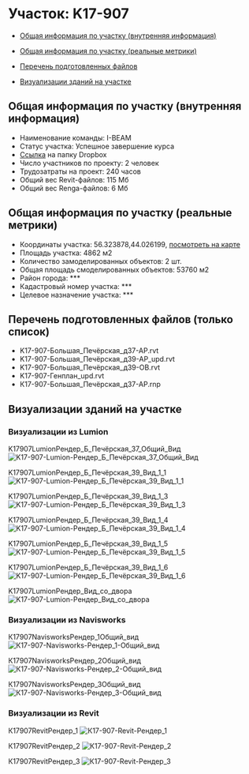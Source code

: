 # Участок: K17-907

* [Общая информация по участку (внутренняя информация)](#Chapter1)

* [Общая информация по участку (реальные метрики)](#Chapter2)

* [Перечень подготовленных файлов](#Chapter3)

* [Визуализации зданий на участке](#Chapter6)

## <a id="Chapter1"></a> Общая информация по участку (внутренняя информация)
+ Наименование команды: I-BEAM
+ Статус участка: Успешное завершение курса
+ [Ссылка](https://www.dropbox.com/sh/wvvgv1nw1iqred9/AADC37DHq6ZChl0Od1YCw8h9a/K17_907?dl=0) на папку Dropbox
+ Число участников по проекту: 2 человек
+ Трудозатраты на проект: 240 часов
+ Общий вес Revit-файлов: 115 Мб
+ Общий вес Renga-файлов: 6 Мб
## <a id="Chapter2"></a> Общая информация по участку (реальные метрики)
+ Координаты участка: 56.323878,44.026199, [посмотреть на карте](https://yandex.ru/maps/47/nizhny-novgorod/?ll=44.026199%2C56.323878&z=19)
+ Площадь участка: 4862 м2
+ Количество замоделированных объектов: 2 шт.
+ Общая площадь смоделированных объектов: 53760 м2
+ Район города: *** 
+ Кадастровый номер участка: *** 
+ Целевое назначение участка: *** 
## <a id="Chapter3"></a> Перечень подготовленных файлов (только список)
+ K17-907-Большая_Печёрская_д37-АР.rvt
+ K17-907-Большая_Печёрская_д39-АР_upd.rvt
+ K17-907-Большая_Печёрская_д39-ОВ.rvt
+ K17-907-Генплан_upd.rvt
+ К17-907-Большая_Печёрская_д37-АР.rnp
## <a id="Chapter6"></a> Визуализации зданий на участке
### Визуализации из Lumion
K17907LumionРендер_Б_Печёрская_37_Общий_Вид
![K17-907-Lumion-Рендер_Б_Печёрская_37_Общий_Вид](/Images/K17_907/K17-907-Lumion-Рендер_Б_Печёрская_37_Общий_Вид_Compressed.jpg)

K17907LumionРендер_Б_Печёрская_39_Вид_1_1
![K17-907-Lumion-Рендер_Б_Печёрская_39_Вид_1_1](/Images/K17_907/K17-907-Lumion-Рендер_Б_Печёрская_39_Вид_1_1_Compressed.jpg)

K17907LumionРендер_Б_Печёрская_39_Вид_1_3
![K17-907-Lumion-Рендер_Б_Печёрская_39_Вид_1_3](/Images/K17_907/K17-907-Lumion-Рендер_Б_Печёрская_39_Вид_1_3_Compressed.jpg)

K17907LumionРендер_Б_Печёрская_39_Вид_1_4
![K17-907-Lumion-Рендер_Б_Печёрская_39_Вид_1_4](/Images/K17_907/K17-907-Lumion-Рендер_Б_Печёрская_39_Вид_1_4_Compressed.jpg)

K17907LumionРендер_Б_Печёрская_39_Вид_1_5
![K17-907-Lumion-Рендер_Б_Печёрская_39_Вид_1_5](/Images/K17_907/K17-907-Lumion-Рендер_Б_Печёрская_39_Вид_1_5_Compressed.jpg)

K17907LumionРендер_Б_Печёрская_39_Вид_1_6
![K17-907-Lumion-Рендер_Б_Печёрская_39_Вид_1_6](/Images/K17_907/K17-907-Lumion-Рендер_Б_Печёрская_39_Вид_1_6_Compressed.jpg)

K17907LumionРендер_Вид_со_двора
![K17-907-Lumion-Рендер_Вид_со_двора](/Images/K17_907/K17-907-Lumion-Рендер_Вид_со_двора_Compressed.jpg)

### Визуализации из Navisworks
К17907NavisworksРендер_1Общий_вид
![К17-907-Navisworks-Рендер_1-Общий_вид](/Images/K17_907/К17-907-Navisworks-Рендер_1-Общий_вид_Compressed.jpg)

К17907NavisworksРендер_2Общий_вид
![К17-907-Navisworks-Рендер_2-Общий_вид](/Images/K17_907/К17-907-Navisworks-Рендер_2-Общий_вид_Compressed.jpg)

К17907NavisworksРендер_3Общий_вид
![К17-907-Navisworks-Рендер_3-Общий_вид](/Images/K17_907/К17-907-Navisworks-Рендер_3-Общий_вид_Compressed.jpg)

### Визуализации из Revit
К17907RevitРендер_1
![К17-907-Revit-Рендер_1](/Images/K17_907/К17-907-Revit-Рендер_1_Compressed.jpg)

К17907RevitРендер_2
![К17-907-Revit-Рендер_2](/Images/K17_907/К17-907-Revit-Рендер_2_Compressed.jpg)

К17907RevitРендер_3
![К17-907-Revit-Рендер_3](/Images/K17_907/К17-907-Revit-Рендер_3_Compressed.jpg)

